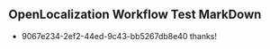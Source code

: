 ## OpenLocalization Workflow Test MarkDown
* 9067e234-2ef2-44ed-9c43-bb5267db8e40 
thanks!<!--HONumber=Mar16_HO3-->
